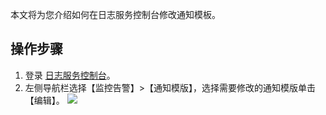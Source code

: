 本文将为您介绍如何在日志服务控制台修改通知模板。

## 操作步骤

1. 登录 [日志服务控制台](https://console.cloud.tencent.com/cls/monitor/notice/create)。
2. 左侧导航栏选择【监控告警】>【通知模版】，选择需要修改的通知模版单击【编辑】。
![](https://main.qcloudimg.com/raw/ab47942006e749e648cb0629467b689d.png)



	


  




